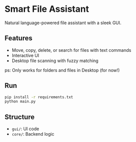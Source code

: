 # Smart File Assistant

Natural language-powered file assistant with a sleek GUI.

## Features
- Move, copy, delete, or search for files with text commands
- Interactive UI
- Desktop file scanning with fuzzy matching

ps: Only works for folders and files in Desktop (for now!)

## Run
```bash
pip install -r requirements.txt
python main.py
```

## Structure
- `gui/`: UI code
- `core/`: Backend logic
